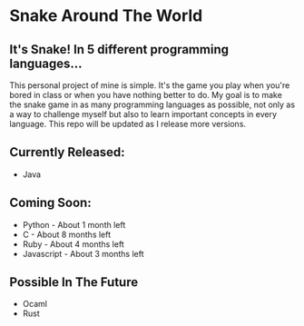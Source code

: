 # Snake Around The World
## It's Snake! In 5 different programming languages...

This personal project of mine is simple. It's the game you play when you're bored in class or when you have nothing better to do. My goal is to make the snake game in as many programming languages as possible, not only as a way to challenge myself but also to learn important concepts in every language. This repo will be updated as I release more versions.

## Currently Released:
- Java

## Coming Soon:
- Python - About 1 month left
- C - About 8 months left
- Ruby - About 4 months left
- Javascript - About 3 months left

## Possible In The Future
- Ocaml
- Rust
